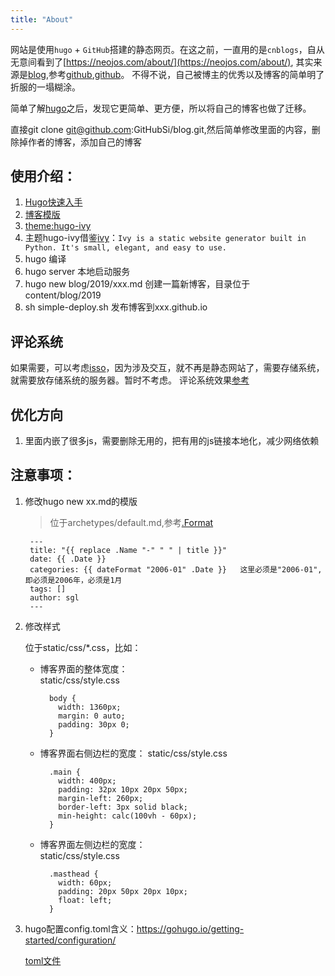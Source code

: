 ```yaml
---
title: "About"
---
```

网站是使用`hugo` + `GitHub`搭建的静态网页。在这之前，一直用的是`cnblogs`，自从无意间看到了[https://neojos.com/about/](https://neojos.com/about/),
其实来源是[blog](https://yihui.name/cn/about/),参考[github](https://github.com/rbind/yihui),[github](https://github.com/rstudio/blogdown)。
不得不说，自己被博主的优秀以及博客的简单明了折服的一塌糊涂。

简单了解[hugo](http://gohugo.io/getting-started/)之后，发现它更简单、更方便，所以将自己的博客也做了迁移。

直接git clone git@github.com:GitHubSi/blog.git,然后简单修改里面的内容，删除掉作者的博客，添加自己的博客

使用介绍：
----
1. [Hugo快速入手](https://www.gohugo.org/)
1. [博客模版](https://github.com/GitHubSi/blog)
1. [theme:hugo-ivy](https://github.com/yihui/hugo-ivy)
1. 主题hugo-ivy借鉴[ivy](https://github.com/dmulholl/ivy)：`Ivy is a static website generator built in Python. It's small, elegant, and easy to use.`
1. hugo 编译
2. hugo server 本地启动服务
1. hugo new blog/2019/xxx.md 创建一篇新博客，目录位于content/blog/2019
1. sh simple-deploy.sh 发布博客到xxx.github.io

评论系统
----
如果需要，可以考虑[isso](https://posativ.org/isso/)，因为涉及交互，就不再是静态网站了，需要存储系统，就需要放存储系统的服务器。暂时不考虑。
评论系统效果[参考](https://lowentropy.me/flight-rules/20181130-%E4%BD%BF%E7%94%A8pandoc%E5%92%8Ckatex%E4%B8%BAhugo%E6%B7%BB%E5%8A%A0latex%E6%94%AF%E6%8C%81/)

优化方向
----
1. 里面内嵌了很多js，需要删除无用的，把有用的js链接本地化，减少网络依赖

注意事项：
---
1. 修改hugo new xx.md的模版

    >位于archetypes/default.md,参考[.Format](https://gohugo.io/functions/format/)
    
        ---
        title: "{{ replace .Name "-" " " | title }}"
        date: {{ .Date }}
        categories: {{ dateFormat "2006-01" .Date }}   这里必须是"2006-01",即必须是2006年，必须是1月
        tags: []
        author: sgl
        ---


2. 修改样式

    位于static/css/*.css，比如：
    + 博客界面的整体宽度：        
        static/css/style.css
                
            body {
              width: 1360px;
              margin: 0 auto;
              padding: 30px 0;
            }
    + 博客界面右侧边栏的宽度：
        static/css/style.css
    
            .main {
              width: 400px;
              padding: 32px 10px 20px 50px;
              margin-left: 260px;
              border-left: 3px solid black;
              min-height: calc(100vh - 60px);
            }
        
    + 博客界面左侧边栏的宽度：        
        static/css/style.css    
                      
            .masthead {
              width: 60px;
              padding: 20px 50px 20px 10px;
              float: left;
            }
3. hugo配置config.toml含义：https://gohugo.io/getting-started/configuration/
    
    [toml文件](https://github.com/toml-lang/toml)        
